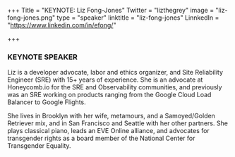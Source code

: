 +++
Title = "KEYNOTE: Liz Fong-Jones"
Twitter = "lizthegrey"
image = "liz-fong-jones.png"
type = "speaker"
linktitle = "liz-fong-jones"
LinnkedIn = "https://www.linkedin.com/in/efong/"

+++

### <strong>KEYNOTE SPEAKER</strong>

Liz is a developer advocate, labor and ethics organizer, and Site Reliability Engineer (SRE) with 15+ years of experience. She is an advocate at Honeycomb.io for the SRE and Observability communities, and previously was an SRE working on products ranging from the Google Cloud Load Balancer to Google Flights.

She lives in Brooklyn with her wife, metamours, and a Samoyed/Golden Retriever mix, and in San Francisco and Seattle with her other partners. She plays classical piano, leads an EVE Online alliance, and advocates for transgender rights as a board member of the National Center for Transgender Equality.
